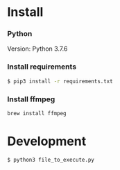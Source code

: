 # Install

### Python
Version: Python 3.7.6


### Install requirements
```sh
$ pip3 install -r requirements.txt
```
### Install ffmpeg
```sh
brew install ffmpeg
```
# Development
```sh
$ python3 file_to_execute.py
```

